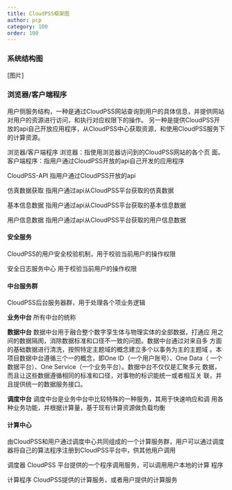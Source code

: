 ```yaml
---
title: CloudPSS框架图
author: pcp
category: 100
order: 100
---
```




### 系统结构图


[图片]

### 浏览器/客户端程序



用户侧服务结构，一种是通过CloudPSS网站查询到用户的具体信息，并提供网站
对用户的资源进行访问，和执行对应权限下的操作。 另一种是提供CloudPSS开
放的api自己开放应用程序，从CloudPSS中心获取资源，和使用CloudPSS服务下
的计算资源。

浏览器/客户端程序  浏览器：指使用浏览器访问到的CloudPSS网站的各个页
面。
   客户端程序：指用户通过CloudPSS开放的api自己开发的应用程序

CloudPSS-API 指用户通过CloudPSS开放的api

仿真数据获取 指用户通过api从CloudPSS平台获取的仿真数据

基本信息数据 指用户通过api从CloudPSS平台获取的基本信息数据

用户信息数据 指用户通过api从CloudPSS平台获取的用户信息数据

#### 安全服务


CloudPSS的用户安全校验机制，用于校验当前用户的操作权限


安全日志服务中心 用于校验当前用户的操作权限


#### 中台服务群


CloudPSS后台服务器群，用于处理各个项业务逻辑

 **业务中台** 所有中台的统称

**数据中台** 数据中台用于融合整个数字孪生体与物理实体的全部数据，打通应
用之间的数据隔阂，消除数据标准和口径不一致的问题。数据中台通过对来自多
方面的基础数据进行清洗，按照特定主题域的概念建立多个以事务为主的主题域
。本项目数据中台遵循三个一的概念，即One ID（一个用户账号）、One Data（
一个数据平台）、One Service（一个业务平台）。数据中台不仅仅是汇聚多元
数据，而且让这些数据遵循相同的标准和口径，对事物的标识能统一或者相互关
联，并且提供统一的数据服务接口。

 **调度中台** 调度中台是业务中台中比较特殊的一种服务，其用于快速响应和调
用各种业务功能，并根据计算量，基于现有计算资源做负载均衡


#### 计算中心


由CloudPSS和用户通过调度中心共同组成的一个计算服务群，用户可以通过调度
器将自己的算法程序注册到CloudPSS平台中，供其他用户调用

 调度器 CloudPSS 平台提供的一个程序调用服务，可以调用用户本地的计算
程序

计算程序 CloudPSS提供的计算服务，或者用户提供的计算服务
